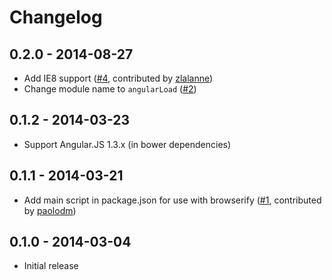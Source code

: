 # Changelog

## 0.2.0 - 2014-08-27
- Add IE8 support  ([#4](https://github.com/urish/angular-moment/pull/4), contributed by [zlalanne](https://github.com/zlalanne))
- Change module name to `angularLoad` ([#2](https://github.com/urish/angular-load/issues/2))

## 0.1.2 - 2014-03-23
- Support Angular.JS 1.3.x (in bower dependencies)

## 0.1.1 - 2014-03-21
- Add main script in package.json for use with browserify  ([#1](https://github.com/urish/angular-moment/pull/1), contributed by [paolodm](https://github.com/paolodm))

## 0.1.0 - 2014-03-04
- Initial release

